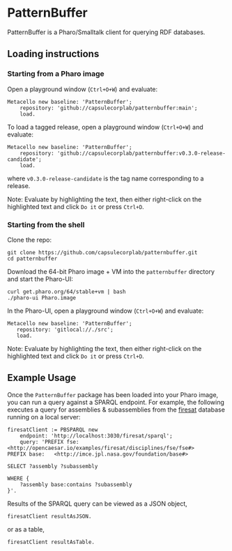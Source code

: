 # PatternBuffer

PatternBuffer is a Pharo/Smalltalk client for querying RDF databases.

## Loading instructions

### Starting from a Pharo image

Open a playground window (`Ctrl+O+W`) and evaluate:

```smalltalk
Metacello new baseline: 'PatternBuffer';
    repository: 'github://capsulecorplab/patternbuffer:main';
    load.
```

To load a tagged release, open a playground window (`Ctrl+O+W`) and evaluate:

```smalltalk
Metacello new baseline: 'PatternBuffer';
    repository: 'github://capsulecorplab/patternbuffer:v0.3.0-release-candidate';
    load.
```

where `v0.3.0-release-candidate` is the tag name corresponding to a release.

Note: Evaluate by highlighting the text, then either right-click on the highlighted text and click `Do it` or press `Ctrl+D`.

### Starting from the shell

Clone the repo:

```shell
git clone https://github.com/capsulecorplab/patternbuffer.git
cd patternbuffer
```

Download the 64-bit Pharo image + VM into the `patternbuffer` directory and start the Pharo-UI:

```shell
curl get.pharo.org/64/stable+vm | bash
./pharo-ui Pharo.image
```

In the Pharo-UI, open a playground window (`Ctrl+O+W`) and evaluate:

```smalltalk
Metacello new baseline: 'PatternBuffer';
   repository: 'gitlocal://./src';
   load.
```

Note: Evaluate by highlighting the text, then either right-click on the highlighted text and click `Do it` or press `Ctrl+D`.

## Example Usage

Once the `PatternBuffer` package has been loaded into your Pharo image, you can run a query against a SPARQL endpoint.
For example, the following executes a query for assemblies & subassemblies from the [firesat](https://github.com/opencaesar/firesat-example) database running on a local server:

```smalltalk
firesatClient := PBSPARQL new
    endpoint: 'http://localhost:3030/firesat/sparql';
    query: 'PREFIX fse:   <http://opencaesar.io/examples/firesat/disciplines/fse/fse#>
PREFIX base:   <http://imce.jpl.nasa.gov/foundation/base#>

SELECT ?assembly ?subassembly

WHERE {
	?assembly base:contains ?subassembly
}'.
```

Results of the SPARQL query can be viewed as a JSON object,

```smalltalk
firesatClient resultAsJSON.
```

or as a table,

```smalltalk
firesatClient resultAsTable.
```

